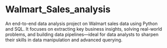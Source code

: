 # Walmart_Sales_analysis
An end-to-end data analysis project on Walmart sales data using Python and SQL. It focuses on extracting key business insights, solving real-world problems, and building data pipelines—ideal for data analysts to sharpen their skills in data manipulation and advanced querying.
